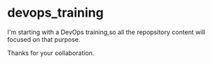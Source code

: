 # devops_training
I'm starting with a DevOps training,so all the repopsitory content will focused on that purpose.

Thanks for your collaboration.
